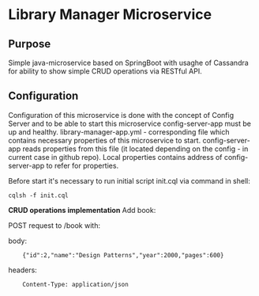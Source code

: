 # Library Manager Microservice

## Purpose
Simple java-microservice based on SpringBoot with usaghe of Cassandra  
for ability to show simple CRUD operations via RESTful API.

## Configuration
Configuration of this microservice is done with the concept of Config Server and to be able to start this microservice config-server-app must be up and healthy. 
library-manager-app.yml - corresponding file which contains necessary properties of this microservice to start. config-server-app reads properties from this file (it located depending on the config - in current case in github repo).
Local properties contains address of config-server-app to refer for properties.

Before start it's necessary to run initial script init.cql via command in shell:
```
cqlsh -f init.cql
``` 

**CRUD operations implementation**
Add book:

POST request to /book with:

body:
```
    {"id":2,"name":"Design Patterns","year":2000,"pages":600}
```
headers:
```
    Content-Type: application/json
```    



    
 